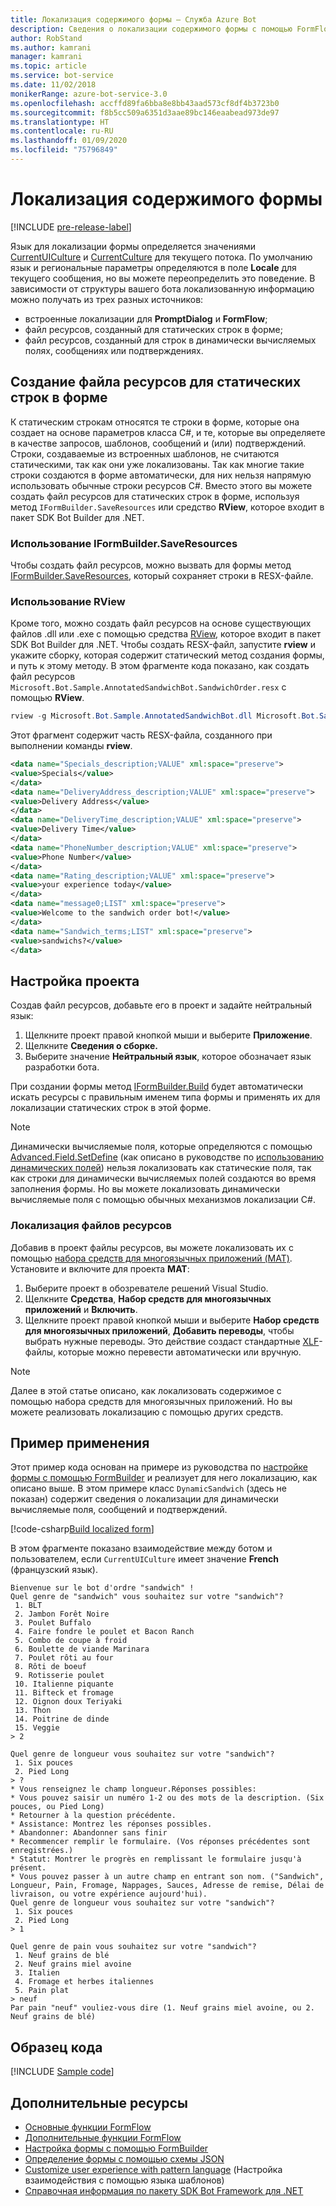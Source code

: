 ```yaml
---
title: Локализация содержимого формы — Служба Azure Bot
description: Сведения о локализации содержимого формы с помощью FormFlow и пакета SDK Bot Framework для .NET.
author: RobStand
ms.author: kamrani
manager: kamrani
ms.topic: article
ms.service: bot-service
ms.date: 11/02/2018
monikerRange: azure-bot-service-3.0
ms.openlocfilehash: accffd89fa6bba8e8bb43aad573cf8df4b3723b0
ms.sourcegitcommit: f8b5cc509a6351d3aae89bc146eaabead973de97
ms.translationtype: HT
ms.contentlocale: ru-RU
ms.lasthandoff: 01/09/2020
ms.locfileid: "75796849"
---
```

# <a name="localize-form-content"></a>Локализация содержимого формы

[!INCLUDE [pre-release-label](../includes/pre-release-label-v3.md)]

Язык для локализации формы определяется значениями [CurrentUICulture](https://msdn.microsoft.com/library/system.threading.thread.currentuiculture(v=vs.110).aspx) и [CurrentCulture](https://msdn.microsoft.com/library/system.threading.thread.currentculture(v=vs.110).aspx) для текущего потока.
По умолчанию язык и региональные параметры определяются в поле **Locale** для текущего сообщения, но вы можете переопределить это поведение.
В зависимости от структуры вашего бота локализованную информацию можно получать из трех разных источников:

- встроенные локализации для **PromptDialog** и **FormFlow**;
- файл ресурсов, созданный для статических строк в форме;
- файл ресурсов, созданный для строк в динамически вычисляемых полях, сообщениях или подтверждениях.

## <a name="generate-a-resource-file-for-the-static-strings-in-your-form"></a>Создание файла ресурсов для статических строк в форме

К статическим строкам относятся те строки в форме, которые она создает на основе параметров класса C#, и те, которые вы определяете в качестве запросов, шаблонов, сообщений и (или) подтверждений.
Строки, создаваемые из встроенных шаблонов, не считаются статическими, так как они уже локализованы.
Так как многие такие строки создаются в форме автоматически, для них нельзя напрямую использовать обычные строки ресурсов C#.
Вместо этого вы можете создать файл ресурсов для статических строк в форме, используя метод `IFormBuilder.SaveResources` или средство **RView**, которое входит в пакет SDK Bot Builder для .NET.

### <a name="use-iformbuildersaveresources"></a>Использование IFormBuilder.SaveResources

Чтобы создать файл ресурсов, можно вызвать для формы метод [IFormBuilder.SaveResources][saveResources], который сохраняет строки в RESX-файле.

### <a name="use-rview"></a>Использование RView

Кроме того, можно создать файл ресурсов на основе существующих файлов .dll или .exe с помощью средства <a href="https://aka.ms/v3-cs-RView-library" target="_blank">RView</a>, которое входит в пакет SDK Bot Builder для .NET.
Чтобы создать RESX-файл, запустите **rview** и укажите сборку, которая содержит статический метод создания формы, и путь к этому методу.
В этом фрагменте кода показано, как создать файл ресурсов `Microsoft.Bot.Sample.AnnotatedSandwichBot.SandwichOrder.resx` с помощью **RView**.

```csharp
rview -g Microsoft.Bot.Sample.AnnotatedSandwichBot.dll Microsoft.Bot.Sample.AnnotatedSandwichBot.SandwichOrder.BuildForm
```

Этот фрагмент содержит часть RESX-файла, созданного при выполнении команды **rview**.

```xml
<data name="Specials_description;VALUE" xml:space="preserve">
<value>Specials</value>
</data>
<data name="DeliveryAddress_description;VALUE" xml:space="preserve">
<value>Delivery Address</value>
</data>
<data name="DeliveryTime_description;VALUE" xml:space="preserve">
<value>Delivery Time</value>
</data>
<data name="PhoneNumber_description;VALUE" xml:space="preserve">
<value>Phone Number</value>
</data>
<data name="Rating_description;VALUE" xml:space="preserve">
<value>your experience today</value>
</data>
<data name="message0;LIST" xml:space="preserve">
<value>Welcome to the sandwich order bot!</value>
</data>
<data name="Sandwich_terms;LIST" xml:space="preserve">
<value>sandwichs?</value>
</data>
```

## <a name="configure-your-project"></a>Настройка проекта

Создав файл ресурсов, добавьте его в проект и задайте нейтральный язык: 

1. Щелкните проект правой кнопкой мыши и выберите **Приложение**.
2. Щелкните **Сведения о сборке.**
3. Выберите значение **Нейтральный язык**, которое обозначает язык разработки бота.

При создании формы метод [IFormBuilder.Build][build] будет автоматически искать ресурсы с правильным именем типа формы и применять их для локализации статических строк в этой форме. 

> [!NOTE]
> Динамически вычисляемые поля, которые определяются с помощью [Advanced.Field.SetDefine][setDefine] (как описано в руководстве по [использованию динамических полей](bot-builder-dotnet-formflow-formbuilder.md#dynamically-define-field-values-confirmations-and-messages)) нельзя локализовать как статические поля, так как строки для динамически вычисляемых полей создаются во время заполнения формы. Но вы можете локализовать динамически вычисляемые поля с помощью обычных механизмов локализации C#.

### <a name="localize-resource-files"></a>Локализация файлов ресурсов 

Добавив в проект файлы ресурсов, вы можете локализовать их с помощью <a href="https://developer.microsoft.com/windows/develop/multilingual-app-toolkit" target="_blank">набора средств для многоязычных приложений (MAT)</a>. Установите и включите для проекта **MAT**:

1. Выберите проект в обозревателе решений Visual Studio.
2. Щелкните **Средства**, **Набор средств для многоязычных приложений** и **Включить**.
3. Щелкните проект правой кнопкой мыши и выберите **Набор средств для многоязычных приложений**, **Добавить переводы**, чтобы выбрать нужные переводы. Это действие создаст стандартные <a href="https://en.wikipedia.org/wiki/XLIFF" target="_blank">XLF</a>-файлы, которые можно перевести автоматически или вручную.

> [!NOTE]
> Далее в этой статье описано, как локализовать содержимое с помощью набора средств для многоязычных приложений. Но вы можете реализовать локализацию с помощью других средств.

## <a name="see-it-in-action"></a>Пример применения

Этот пример кода основан на примере из руководства по [настройке формы с помощью FormBuilder](bot-builder-dotnet-formflow-formbuilder.md) и реализует для него локализацию, как описано выше. В этом примере класс `DynamicSandwich` (здесь не показан) содержит сведения о локализации для динамически вычисляемые поля, сообщений и подтверждений.

[!code-csharp[Build localized form](../includes/code/dotnet-formflow-localize.cs#buildLocalizedForm)]

В этом фрагменте показано взаимодействие между ботом и пользователем, если `CurrentUICulture` имеет значение **French** (французский язык).

```console
Bienvenue sur le bot d'ordre "sandwich" !
Quel genre de "sandwich" vous souhaitez sur votre "sandwich"?
 1. BLT
 2. Jambon Forêt Noire
 3. Poulet Buffalo
 4. Faire fondre le poulet et Bacon Ranch
 5. Combo de coupe à froid
 6. Boulette de viande Marinara
 7. Poulet rôti au four
 8. Rôti de boeuf
 9. Rotisserie poulet
 10. Italienne piquante
 11. Bifteck et fromage
 12. Oignon doux Teriyaki
 13. Thon
 14. Poitrine de dinde
 15. Veggie
> 2

Quel genre de longueur vous souhaitez sur votre "sandwich"?
 1. Six pouces
 2. Pied Long
> ?
* Vous renseignez le champ longueur.Réponses possibles:
* Vous pouvez saisir un numéro 1-2 ou des mots de la description. (Six pouces, ou Pied Long)
* Retourner à la question précédente.
* Assistance: Montrez les réponses possibles.
* Abandonner: Abandonner sans finir
* Recommencer remplir le formulaire. (Vos réponses précédentes sont enregistrées.)
* Statut: Montrer le progrès en remplissant le formulaire jusqu'à présent.
* Vous pouvez passer à un autre champ en entrant son nom. ("Sandwich", Longueur, Pain, Fromage, Nappages, Sauces, Adresse de remise, Délai de livraison, ou votre expérience aujourd'hui).
Quel genre de longueur vous souhaitez sur votre "sandwich"?
 1. Six pouces
 2. Pied Long
> 1

Quel genre de pain vous souhaitez sur votre "sandwich"?
 1. Neuf grains de blé
 2. Neuf grains miel avoine
 3. Italien
 4. Fromage et herbes italiennes
 5. Pain plat
> neuf
Par pain "neuf" vouliez-vous dire (1. Neuf grains miel avoine, ou 2. Neuf grains de blé)
```

## <a name="sample-code"></a>Образец кода

[!INCLUDE [Sample code](../includes/snippet-dotnet-formflow-samples.md)]

## <a name="additional-resources"></a>Дополнительные ресурсы

- [Основные функции FormFlow](bot-builder-dotnet-formflow.md)
- [Дополнительные функции FormFlow](bot-builder-dotnet-formflow-advanced.md)
- [Настройка формы с помощью FormBuilder](bot-builder-dotnet-formflow-formbuilder.md)
- [Определение формы с помощью схемы JSON](bot-builder-dotnet-formflow-json-schema.md)
- [Customize user experience with pattern language](bot-builder-dotnet-formflow-pattern-language.md) (Настройка взаимодействия с помощью языка шаблонов)
- <a href="/dotnet/api/?view=botbuilder-3.11.0" target="_blank">Справочная информация по пакету SDK Bot Framework для .NET</a>

[build]: /dotnet/api/microsoft.bot.builder.formflow.formbuilder-1.build 

[setDefine]: /dotnet/api/microsoft.bot.builder.formflow.advanced.field-1.setdefine

[saveResources]: /dotnet/api/microsoft.bot.builder.formflow.iform-1.saveresources
